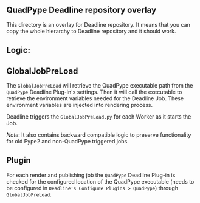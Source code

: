 ## QuadPype Deadline repository overlay

 This directory is an overlay for Deadline repository. 
 It means that you can copy the whole hierarchy to Deadline repository and it 
 should work.
 
 Logic:
 -----
 GlobalJobPreLoad
 ----- 
 
The `GlobalJobPreLoad` will retrieve the QuadPype executable path from the
`QuadPype` Deadline Plug-in's settings. Then it will call the executable to 
retrieve the environment variables needed for the Deadline Job.
These environment variables are injected into rendering process.

Deadline triggers the `GlobalJobPreLoad.py` for each Worker as it starts the 
Job.  

*Note*: It also contains backward compatible logic to preserve functionality 
for old Pype2 and non-QuadPype triggered jobs.
 
 Plugin
 ------
 For each render and publishing job the `QuadPype` Deadline Plug-in is checked 
 for the configured location of the QuadPype executable (needs to be configured 
 in `Deadline's Configure Plugins > QuadPype`) through `GlobalJobPreLoad`.
 
 
